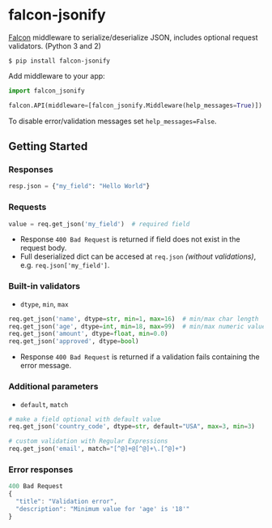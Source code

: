 # falcon-jsonify
 [Falcon](https://github.com/falconry/falcon) middleware to serialize/deserialize JSON, includes optional request validators. (Python 3 and 2)

```shell
$ pip install falcon-jsonify
```

Add middleware to your app:

```python
import falcon_jsonify

falcon.API(middleware=[falcon_jsonify.Middleware(help_messages=True)])
```
To disable error/validation messages set `help_messages=False`.

## Getting Started

### Responses
```python
resp.json = {"my_field": "Hello World"}
```

### Requests
```python
value = req.get_json('my_field')  # required field
```
* Response `400 Bad Request` is returned if field does not exist in the request body.
* Full deserialized dict can be accesed at `req.json` *(without validations)*, e.g. `req.json['my_field']`.


### Built-in validators
* `dtype`, `min`, `max`

```python
req.get_json('name', dtype=str, min=1, max=16)  # min/max char length
req.get_json('age', dtype=int, min=18, max=99)  # min/max numeric value
req.get_json('amount', dtype=float, min=0.0)
req.get_json('approved', dtype=bool)
```
* Response `400 Bad Request` is returned if a validation fails containing the error message.

### Additional parameters ###
* `default`, `match`

```python
# make a field optional with default value
req.get_json('country_code', dtype=str, default="USA", max=3, min=3)

# custom validation with Regular Expressions
req.get_json('email', match="[^@]+@[^@]+\.[^@]+")
```

### Error responses

```javascript
400 Bad Request
{
  "title": "Validation error",
  "description": "Minimum value for 'age' is '18'"
}
```
